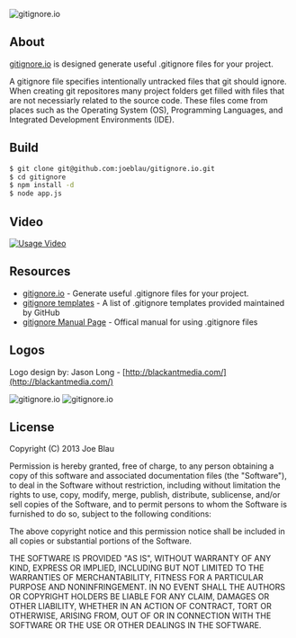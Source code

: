 ![gitignore.io](https://raw.github.com/joeblau/gitignore.io/master/public/gi/img/gitignore-logo-dark.png)

## About

[gitignore.io](http://gitignore.io/)  is designed generate useful .gitignore files for your project.

A gitignore file specifies intentionally untracked files that git should ignore.  When creating git repositores many project folders get filled with files that are not necessiarly related to the source code.  These files come from places such as the Operating System (OS), Programming Languages, and Integrated Development Environments (IDE).

## Build

```sh
$ git clone git@github.com:joeblau/gitignore.io.git
$ cd gitignore
$ npm install -d
$ node app.js
```

## Video
[![Usage Video](https://raw.github.com/joeblau/gitignore.io/master/public/gi/img/vimeo.png)](https://vimeo.com/70609819)

## Resources

* [gitignore.io] - Generate useful .gitignore files for your project.
* [gitignore templates] - A list of .gitignore templates provided maintained by GitHub
* [gitignore Manual Page] - Offical manual for using .gitignore files

## Logos

Logo design by: Jason Long - [http://blackantmedia.com/](http://blackantmedia.com/)

![gitignore.io](https://raw.github.com/joeblau/gitignore.io/master/public/gi/img/gitignore-logo-dark.png "gitignore.io dark logo")
![gitignore.io](https://raw.github.com/joeblau/gitignore.io/master/public/gi/img/gitignore-logo-light.png "gitignore.io light logo")

## License

Copyright (C) 2013 Joe Blau

Permission is hereby granted, free of charge, to any person obtaining a copy of this software and associated documentation files (the "Software"), to deal in the Software without restriction, including without limitation the rights to use, copy, modify, merge, publish, distribute, sublicense, and/or sell copies of the Software, and to permit persons to whom the Software is furnished to do so, subject to the following conditions:

The above copyright notice and this permission notice shall be included in all copies or substantial portions of the Software.

THE SOFTWARE IS PROVIDED "AS IS", WITHOUT WARRANTY OF ANY KIND, EXPRESS OR IMPLIED, INCLUDING BUT NOT LIMITED TO THE WARRANTIES OF MERCHANTABILITY, FITNESS FOR A PARTICULAR PURPOSE AND NONINFRINGEMENT. IN NO EVENT SHALL THE AUTHORS OR COPYRIGHT HOLDERS BE LIABLE FOR ANY CLAIM, DAMAGES OR OTHER LIABILITY, WHETHER IN AN ACTION OF CONTRACT, TORT OR OTHERWISE, ARISING FROM, OUT OF OR IN CONNECTION WITH THE SOFTWARE OR THE USE OR OTHER DEALINGS IN THE SOFTWARE.

  [gitignore.io]: http://gitignore.io/
  [gitignore templates]: https://github.com/github/gitignore
  [gitignore Manual Page]: http://www.kernel.org/pub/software/scm/git/docs/gitignore.html
